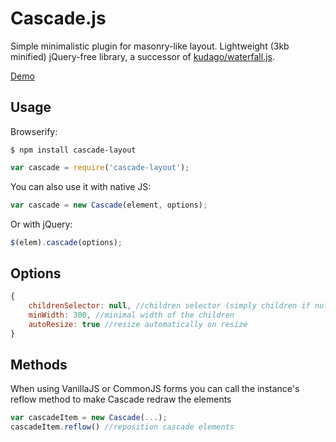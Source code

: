 # Cascade.js

Simple minimalistic plugin for masonry-like layout. Lightweight (3kb minified) jQuery-free library, a successor of [kudago/waterfall.js](https://github.com/kudago/waterfall).

[Demo](https://kudago.github.io/cascade)

## Usage

Browserify:

```
$ npm install cascade-layout
```

```js
var cascade = require('cascade-layout');
```

You can also use it with native JS:

```js
var cascade = new Cascade(element, options);
```

Or with jQuery:

```js
$(elem).cascade(options);
```

## Options

```js
{
	childrenSelector: null, //children selector (simply children if null)
	minWidth: 300, //minimal width of the children
	autoResize: true //resize automatically on resize
}
```

## Methods

When using VanillaJS or CommonJS forms you can call the instance's reflow method to make Cascade redraw the elements

```js
var cascadeItem = new Cascade(...);
cascadeItem.reflow() //reposition cascade elements

```



